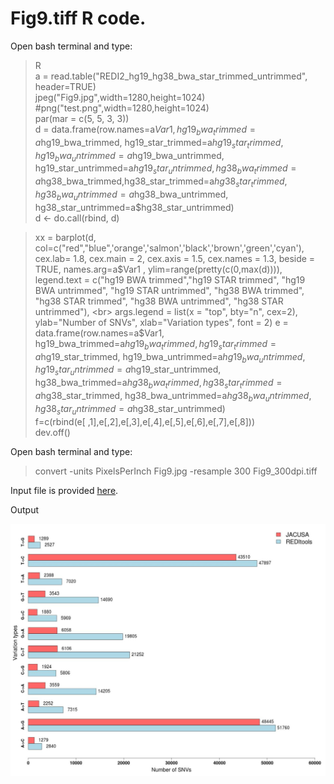<h1>Fig9.tiff R code.</h1>
<p align-text="justify"> Open bash terminal and type: <p>

> R <br>
> a = read.table("REDI2_hg19_hg38_bwa_star_trimmed_untrimmed", header=TRUE) <br>
> jpeg("Fig9.jpg",width=1280,height=1024) #png("test.png",width=1280,height=1024) <br> 
> par(mar = c(5, 5, 3, 3)) <br>
> d = data.frame(row.names=a$Var1, hg19_bwa_trimmed=a$hg19_bwa_trimmed, hg19_star_trimmed=a$hg19_star_trimmed, hg19_bwa_untrimmed=a$hg19_bwa_untrimmed, hg19_star_untrimmed=a$hg19_star_untrimmed, hg38_bwa_trimmed=a$hg38_bwa_trimmed,hg38_star_trimmed=a$hg38_star_trimmed, hg38_bwa_untrimmed=a$hg38_bwa_untrimmed, hg38_star_untrimmed=a$hg38_star_untrimmed) <br>
> d <- do.call(rbind, d) <br>

> xx = barplot(d, col=c("red","blue",'orange','salmon','black','brown','green','cyan'), cex.lab= 1.8, cex.main = 2, cex.axis = 1.5, cex.names = 1.3, beside = TRUE, names.arg=a$Var1 , ylim=range(pretty(c(0,max(d)))), legend.text = c("hg19 BWA trimmed","hg19 STAR trimmed", "hg19 BWA untrimmed", "hg19 STAR untrimmed", "hg38 BWA trimmed", "hg38 STAR trimmed", "hg38 BWA untrimmed", "hg38 STAR untrimmed"), <br>
> args.legend = list(x = "top", bty="n", cex=2), ylab="Number of SNVs", xlab="Variation types", font = 2)
> e = data.frame(row.names=a$Var1, hg19_bwa_trimmed=a$hg19_bwa_trimmed, hg19_star_trimmed=a$hg19_star_trimmed, hg19_bwa_untrimmed=a$hg19_bwa_untrimmed, hg19_star_untrimmed=a$hg19_star_untrimmed, hg38_bwa_trimmed=a$hg38_bwa_trimmed,hg38_star_trimmed=a$hg38_star_trimmed, hg38_bwa_untrimmed=a$hg38_bwa_untrimmed, hg38_star_untrimmed=a$hg38_star_untrimmed) <br>
> f=c(rbind(e[ ,1],e[,2],e[,3],e[,4],e[,5],e[,6],e[,7],e[,8])) <br>
> dev.off() <br>

<p align-text="justify"> Open bash terminal and type: </p>

> convert -units PixelsPerInch Fig9.jpg -resample 300 Fig9_300dpi.tiff

Input file is provided <a href="./REDI2_hg19_hg38_bwa_star_trimmed_untrimmed">here</a>.
<p>Output</p>
<img src="./Fig2_300dpi.png" alt="Fig2_300dpi">
